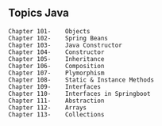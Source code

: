 
## Topics Java
	Chapter 101-	Objects
	Chapter 102-	Spring Beans
	Chapter 103-	Java Constructor
	Chapter 104-	Constructor
	Chapter 105-	Inheritance
	Chapter 106-	Composition
	Chapter 107-	Plymorphism
	Chapter 108-	Static & Instance Methods
	Chapter 109-	Interfaces
	Chapter 110-	Interfaces in Springboot
	Chapter 111-	Abstraction
	Chapter 112-	Arrays
	Chapter 113-	Collections
